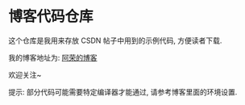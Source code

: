 # 博客代码仓库

这个仓库是我用来存放 CSDN 帖子中用到的示例代码, 方便读者下载.

我的博客地址为: [阿荣的博客](https://blog.csdn.net/arong_xu)

欢迎关注~

提示: 部分代码可能需要特定编译器才能通过, 请参考博客里面的环境设置.
